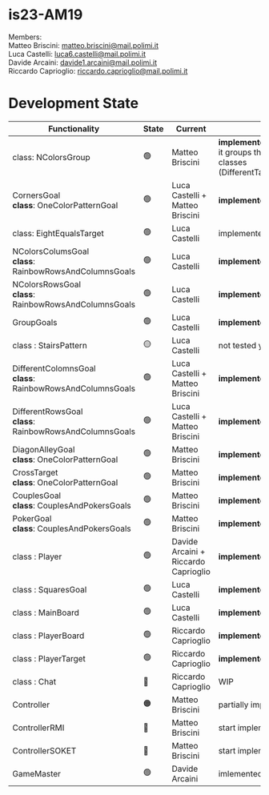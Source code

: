 # is23-AM19

Members: <br>
  Matteo Briscini: matteo.briscini@mail.polimi.it <br>
  Luca Castelli: luca6.castelli@mail.polimi.it <br>
  Davide Arcaini: davide1.arcaini@mail.polimi.it <br>
  Riccardo Caprioglio: riccardo.caprioglio@mail.polimi.it <br>

# Development State

| Functionality                                                      | State           | Current                         | Comment                                                                                                                          |
|--------------------------------------------------------------------|-----------------|---------------------------------|----------------------------------------------------------------------------------------------------------------------------------|
| class: NColorsGroup                                                | :green_circle:  | Matteo Briscini                 | <b>implemented && tested</b><br/> it groups the funcionalities of previouse classes (DifferentTarget,EqualTarget,NElementsTarget) |
| CornersGoal <br> <b>class</b>: OneColorPatternGoal                 | :green_circle:  | Luca Castelli + Matteo Briscini | <b>implemented && tested</b>                                                                                                     |
| class: EightEqualsTarget                                           | :green_circle:  | Luca Castelli                  | implemented && tested                                                                                                            |
| NColorsColumsGoal <br> <b>class</b>: RainbowRowsAndColumnsGoals    | :green_circle:  | Luca Castelli           | <b>implemented && tested</b>                                                                                                     |
| NColorsRowsGoal <br> <b>class</b>: RainbowRowsAndColumnsGoals      | :green_circle:  | Luca Castelli           | <b>implemented && tested</b>                                                                                                     |
| GroupGoals                                                         | :green_circle:  | Luca Castelli                   | <b>implemented && tested</b>                                                                                                     |
| class : StairsPattern                                              | :yellow_circle: | Luca Castelli                   | not tested yet                                                                                                                   |
| DifferentColomnsGoal <br> <b>class</b>: RainbowRowsAndColumnsGoals | :green_circle:  | Luca Castelli + Matteo Briscini | <b>implemented && tested</b>                                                                                                     |
| DifferentRowsGoal  <br> <b>class</b>: RainbowRowsAndColumnsGoals   | :green_circle:  | Luca Castelli + Matteo Briscini  | <b>implemented && tested</b>                                                                                                     |
| DiagonAlleyGoal <br> <b>class</b>: OneColorPatternGoal             | :green_circle:  | Matteo Briscini                 | <b>implemented && tested</b>                                                                                                     |
| CrossTarget   <br> <b>class</b>: OneColorPatternGoal               | :green_circle:  | Matteo Briscini                 | <b>implemented && tested</b>                                                                                                     |
| CouplesGoal <br> <b>class</b>: CouplesAndPokersGoals               | :green_circle:  | Matteo Briscini                 | <b>implemented && tested</b>                                                                                                     |
| PokerGoal <br> <b>class</b>: CouplesAndPokersGoals                 | :green_circle:  | Matteo Briscini                 | <b>implemented && tested</b>                                                                                                     |
| class : Player                                                     | :green_circle:  | Davide Arcaini + Riccardo Caprioglio                  | <b>implemented && tested</b>                                                                                                     |
| class : SquaresGoal                                                | :green_circle:  | Luca Castelli                   | <b>implemented && tested</b>                                                                                                     |
| class : MainBoard                                                  | :green_circle:  | Luca Castelli                  | <b>implemented && tested</b>                                                                                                     
| class : PlayerBoard                                                | :green_circle:  | Riccardo Caprioglio             | <b>implemented && tested</b>                                                                                                     |            
| class : PlayerTarget                                               | :green_circle:  | Riccardo Caprioglio             | <b>implemented && tested</b>                                                                                                     |    
| class : Chat                                                       | :red_circle:    | Riccardo Caprioglio             | WIP                                                                                                                              |    
| Controller                                                         | :orange_circle: | Matteo Briscini                 | partially implemented && tested                                                                                                  |    
| ControllerRMI                                                      | :red_circle:    | Matteo Briscini                 | start implementation                                                                                                             |    
| ControllerSOKET                                                    | :red_circle:    | Matteo Briscini                 | start implementation                                                                                                             |    
| GameMaster                                                         | :green_circle:  | Davide Arcaini                  | imlemented && tested                                                                                                             |
